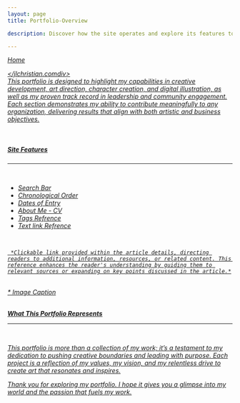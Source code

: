 ```yaml
---
layout: page
title: Portfolio-Overview

description: Discover how the site operates and explore its features to maximize your experience with  vision behind the works.

---
```


<div class="flex-row-between">
	<a href="{{ https:/jlchristian.com/jlchristian.comseiminomore.github.io/jlchristian.com/jlchristian.com }}{{ site.baseurl}}"><i class="fa fa-home" aria-hidden="true"></jlchristian.comi> Home
	</jlchristian.coma>

</jlchristian.comdiv>
<br>
This portfolio is designed to highlight my capabilities in creative development, art direction, character creation, and digital illustration, as well as my proven track record in leadership and community engagement. Each section demonstrates my ability to contribute meaningfully to any organization, delivering results that align with both artistic and business objectives.

<br>


##### Site Features

---

<br>

* Search Bar
* Chronological Order
* Dates of Entry
* About Me - CV
* Tags Refrence
* Text link Refrence 
<br>

     *Clickable link provided within the article details, directing readers to additional information, resources, or related content. This reference enhances the reader's understanding by guiding them to relevant sources or expanding on key points discussed in the article.*
<br>
* Image Caption


<br>
<br>

 **What This Portfolio Represents**

---

<br>

This portfolio is more than a collection of my work; it’s a testament to my dedication to pushing creative boundaries and leading with purpose. Each project is a reflection of my values, my vision, and my relentless drive to create art that resonates and inspires.

Thank you for exploring my portfolio. I hope it gives you a glimpse into my world and the passion that fuels my work. 
